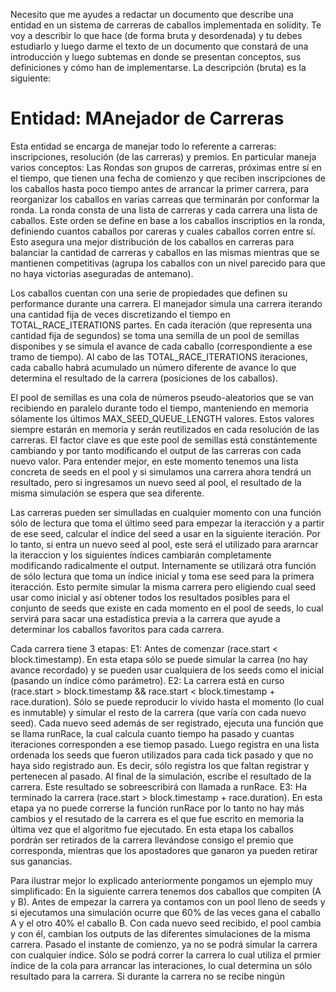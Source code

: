
Necesito que me ayudes a redactar un documento que describe una entidad en un sistema de carreras de caballos implementada en solidity. Te voy a describir lo que hace (de forma bruta y desordenada) y tu debes estudiarlo y luego darme el texto de un documento que constará de una introducción y luego subtemas en donde se presentan conceptos, sus definiciones y cómo han de implementarse. La descripción (bruta) es la siguiente:

# Entidad: MAnejador de Carreras
Esta entidad se encarga de manejar todo lo referente a carreras: inscripciones, resolución (de las carreras) y premios. En particular maneja varios conceptos:
Las Rondas son grupos de carreras, próximas entre sí en el tiempo, que tienen una fecha de comienzo y que reciben inscripciones de los caballos hasta poco tiempo antes de arrancar la primer carrera, para reorganizar los caballos en varias carreas que terminarán por conformar la ronda. La ronda consta de una lista de carreras y cada carrera una lista de caballos. Este orden se define en base a los caballos inscriptios en la ronda, definiendo cuantos caballos por careras y cuales caballos corren entre sí. Esto asegura una mejor distribución de los caballos en carreras para balanciar la cantidad de carreras y caballos en las mismas mientras que se mantienen competitivas (agrupa los caballos con un nivel parecido para que no haya victorias aseguradas de antemano).

Los caballos cuentan con una serie de propiedades que definen su performance durante una carrera. El manejador simula una carrera iterando una cantidad fija de veces discretizando el tiempo en TOTAL_RACE_ITERATIONS partes. En cada iteración (que representa una cantidad fija de segundos) se toma una semilla de un pool de semillas disponibes y se simula el avance de cada caballo (correspondiente a ese tramo de tiempo). Al cabo de las TOTAL_RACE_ITERATIONS iteraciones, cada caballo habrá acumulado un número diferente de avance lo que determina el resultado de la carrera (posiciones de los caballos). 

El pool de semillas es una cola de números pseudo-aleatorios que se van recibiendo en paralelo durante todo el tiempo, manteniendo en memoria sólamente los últimos MAX_SEED_QUEUE_LENGTH valores. Estos valores siempre estarán en memoria y serán reutilizados en cada resolución de las carreras. El factor clave es que este pool de semillas está constántemente cambiando y por tanto modificando el output de las carreras con cada nuevo valor. Para entender mejor, en este momento tenemos una lista concreta de seeds en el pool y si simulamos una carrera ahora tendrá un resultado, pero si ingresamos un nuevo seed al pool, el resultado de la misma simulación se espera que sea diferente.

Las carreras pueden ser simulladas en cualquier momento con una función sólo de lectura que toma el último seed para empezar la iteracción y a partir de ese seed, calcular el índice del seed a usar en la siguiente iteración. Por lo tanto, si entra un nuevo seed al pool, este será el utilizado para ararncar la iteraccion y los siguientes índices cambiarán completamente modificando radicalmente el output. Internamente se utilizará otra función de sólo lectura que toma un índice inicial y toma ese seed para la primera iteracción. Esto permite simular la misma carrera pero eligiendo cual seed usar como inicial y así obtener todos los resultados posibles para el conjunto de seeds que existe en cada momento en el pool de seeds, lo cual servirá para sacar una estadística previa a la carrera que ayude a determinar los caballos favoritos para cada carrera.

Cada carrera tiene 3 etapas:
E1: Antes de comenzar (race.start < block.timestamp). En esta etapa sólo se puede simular la carrea (no hay avance recordado) y se pueden usar cualquiera de los seeds como el inicial (pasando un índice cómo parámetro).
E2: La carrera está en curso (race.start > block.timestamp && race.start < block.timestamp + race.duration). Sólo se puede reproducir lo vivido hasta el momento (lo cual es inmutable) y simular el resto de la carrera (que varía con cada nuevo seed). Cada nuevo seed además de ser registrado, ejecuta una función que se llama runRace, la cual calcula cuanto tiempo ha pasado y cuantas iteraciones corresponden a ese tiemop pasado. Luego registra en una lista ordenada los seeds que fueron utilizados para cada tick pasado y que no haya sido registrado aun. Es decir, sólo registra los que faltan registrar y pertenecen al pasado. Al final de la simulación, escribe el resultado de la carrera. Este resultado se sobreescribirá con llamada a runRace.
E3: Ha terminado la carrera (race.start > block.timestamp + race.duration). En esta etapa ya no puede correrse la función runRace por lo tanto no hay más cambios y el resutado de la carrera es el que fue escrito en memoria la última vez que el algoritmo fue ejecutado. En esta etapa los caballos pordrán ser retirados de la carrera llevándose consigo el premio que corresponda, mientras que los apostadores que ganaron ya pueden retirar sus ganancias.

Para ilustrar mejor lo explicado anteriormente pongamos un ejemplo muy simplificado:
En la siguiente carrera tenemos dos caballos que compiten (A y B). Antes de empezar la carrera ya contamos con un pool lleno de seeds y si ejecutamos una simulación ocurre que 60% de las veces gana el caballo A y el otro 40% el caballo B. Con cada nuevo seed recibido, el pool cambia y con él, cambian los outputs de las diferentes simulaciones de la misma carrera. Pasado el instante de comienzo, ya no se podrá simular la carrera con cualquier índice. Sólo se podrá correr la carrera lo cual utiliza el prmier índice de la cola para arrancar las interaciones, lo cual determina un sólo resultado para la carrera. Si durante la carrera no se recibe ningún

